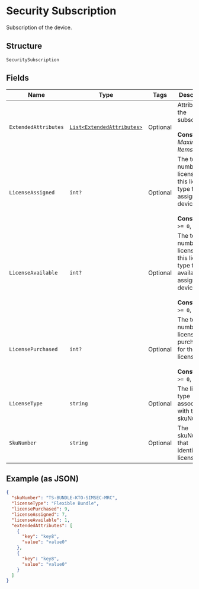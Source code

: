 
# Security Subscription

Subscription of the device.

## Structure

`SecuritySubscription`

## Fields

| Name | Type | Tags | Description |
|  --- | --- | --- | --- |
| `ExtendedAttributes` | [`List<ExtendedAttributes>`](../../doc/models/extended-attributes.md) | Optional | Attributes of the subscription.<br><br>**Constraints**: *Maximum Items*: `5` |
| `LicenseAssigned` | `int?` | Optional | The total number of licenses for this license type that are assigned to device SIMs.<br><br>**Constraints**: `>= 0`, `<= 10` |
| `LicenseAvailable` | `int?` | Optional | The total number of licenses for this license type that are available to assign to device SIMs.<br><br>**Constraints**: `>= 0`, `<= 10` |
| `LicensePurchased` | `int?` | Optional | The total number of licenses purchased for the license type.<br><br>**Constraints**: `>= 0`, `<= 10` |
| `LicenseType` | `string` | Optional | The license type associated with the skuNumber. |
| `SkuNumber` | `string` | Optional | The skuNumber that identifies the license type. |

## Example (as JSON)

```json
{
  "skuNumber": "TS-BUNDLE-KTO-SIMSEC-MRC",
  "licenseType": "Flexible Bundle",
  "licensePurchased": 9,
  "licenseAssigned": 7,
  "licenseAvailable": 1,
  "extendedAttributes": [
    {
      "key": "key8",
      "value": "value0"
    },
    {
      "key": "key8",
      "value": "value0"
    }
  ]
}
```

